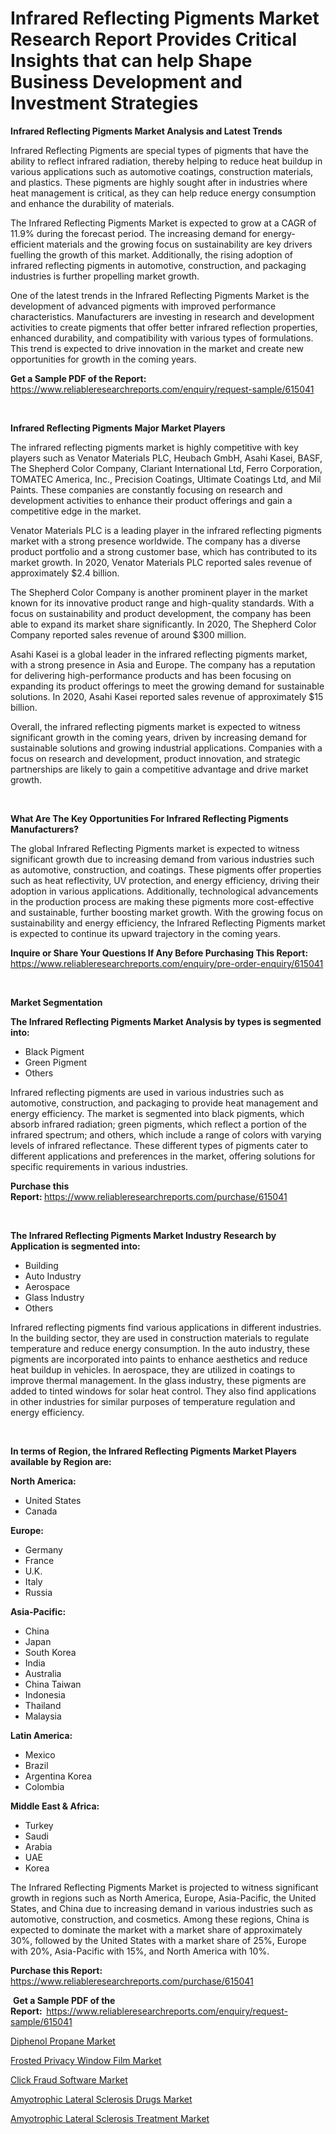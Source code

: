 <p><h1>Infrared Reflecting Pigments Market Research Report Provides Critical Insights that can help Shape Business Development and Investment Strategies</h1></p><p><strong>Infrared Reflecting Pigments Market Analysis and Latest Trends</strong></p>
<p><p>Infrared Reflecting Pigments are special types of pigments that have the ability to reflect infrared radiation, thereby helping to reduce heat buildup in various applications such as automotive coatings, construction materials, and plastics. These pigments are highly sought after in industries where heat management is critical, as they can help reduce energy consumption and enhance the durability of materials.</p><p>The Infrared Reflecting Pigments Market is expected to grow at a CAGR of 11.9% during the forecast period. The increasing demand for energy-efficient materials and the growing focus on sustainability are key drivers fuelling the growth of this market. Additionally, the rising adoption of infrared reflecting pigments in automotive, construction, and packaging industries is further propelling market growth.</p><p>One of the latest trends in the Infrared Reflecting Pigments Market is the development of advanced pigments with improved performance characteristics. Manufacturers are investing in research and development activities to create pigments that offer better infrared reflection properties, enhanced durability, and compatibility with various types of formulations. This trend is expected to drive innovation in the market and create new opportunities for growth in the coming years.</p></p>
<p><strong>Get a Sample PDF of the Report:&nbsp;</strong> <a href="https://www.reliableresearchreports.com/enquiry/request-sample/615041">https://www.reliableresearchreports.com/enquiry/request-sample/615041</a></p>
<p>&nbsp;</p>
<p><strong>Infrared Reflecting Pigments Major Market Players</strong></p>
<p><p>The infrared reflecting pigments market is highly competitive with key players such as Venator Materials PLC, Heubach GmbH, Asahi Kasei, BASF, The Shepherd Color Company, Clariant International Ltd, Ferro Corporation, TOMATEC America, Inc., Precision Coatings, Ultimate Coatings Ltd, and Mil Paints. These companies are constantly focusing on research and development activities to enhance their product offerings and gain a competitive edge in the market.</p><p>Venator Materials PLC is a leading player in the infrared reflecting pigments market with a strong presence worldwide. The company has a diverse product portfolio and a strong customer base, which has contributed to its market growth. In 2020, Venator Materials PLC reported sales revenue of approximately $2.4 billion.</p><p>The Shepherd Color Company is another prominent player in the market known for its innovative product range and high-quality standards. With a focus on sustainability and product development, the company has been able to expand its market share significantly. In 2020, The Shepherd Color Company reported sales revenue of around $300 million.</p><p>Asahi Kasei is a global leader in the infrared reflecting pigments market, with a strong presence in Asia and Europe. The company has a reputation for delivering high-performance products and has been focusing on expanding its product offerings to meet the growing demand for sustainable solutions. In 2020, Asahi Kasei reported sales revenue of approximately $15 billion.</p><p>Overall, the infrared reflecting pigments market is expected to witness significant growth in the coming years, driven by increasing demand for sustainable solutions and growing industrial applications. Companies with a focus on research and development, product innovation, and strategic partnerships are likely to gain a competitive advantage and drive market growth.</p></p>
<p>&nbsp;</p>
<p><strong>What Are The Key Opportunities For Infrared Reflecting Pigments Manufacturers?</strong></p>
<p><p>The global Infrared Reflecting Pigments market is expected to witness significant growth due to increasing demand from various industries such as automotive, construction, and coatings. These pigments offer properties such as heat reflectivity, UV protection, and energy efficiency, driving their adoption in various applications. Additionally, technological advancements in the production process are making these pigments more cost-effective and sustainable, further boosting market growth. With the growing focus on sustainability and energy efficiency, the Infrared Reflecting Pigments market is expected to continue its upward trajectory in the coming years.</p></p>
<p><strong>Inquire or Share Your Questions If Any Before Purchasing This Report:</strong> <a href="https://www.reliableresearchreports.com/enquiry/pre-order-enquiry/615041">https://www.reliableresearchreports.com/enquiry/pre-order-enquiry/615041</a></p>
<p>&nbsp;</p>
<p><strong>Market Segmentation</strong></p>
<p><strong>The Infrared Reflecting Pigments Market Analysis by types is segmented into:</strong></p>
<p><ul><li>Black Pigment</li><li>Green Pigment</li><li>Others</li></ul></p>
<p><p>Infrared reflecting pigments are used in various industries such as automotive, construction, and packaging to provide heat management and energy efficiency. The market is segmented into black pigments, which absorb infrared radiation; green pigments, which reflect a portion of the infrared spectrum; and others, which include a range of colors with varying levels of infrared reflectance. These different types of pigments cater to different applications and preferences in the market, offering solutions for specific requirements in various industries.</p></p>
<p><strong>Purchase this Report:&nbsp;</strong><a href="https://www.reliableresearchreports.com/purchase/615041">https://www.reliableresearchreports.com/purchase/615041</a></p>
<p>&nbsp;</p>
<p><strong>The Infrared Reflecting Pigments Market Industry Research by Application is segmented into:</strong></p>
<p><ul><li>Building</li><li>Auto Industry</li><li>Aerospace</li><li>Glass Industry</li><li>Others</li></ul></p>
<p><p>Infrared reflecting pigments find various applications in different industries. In the building sector, they are used in construction materials to regulate temperature and reduce energy consumption. In the auto industry, these pigments are incorporated into paints to enhance aesthetics and reduce heat buildup in vehicles. In aerospace, they are utilized in coatings to improve thermal management. In the glass industry, these pigments are added to tinted windows for solar heat control. They also find applications in other industries for similar purposes of temperature regulation and energy efficiency.</p></p>
<p>&nbsp;</p>
<p><strong>In terms of Region, the Infrared Reflecting Pigments Market Players available by Region are:</strong></p>
<p>
    <p> <strong> North America: </strong>
        <ul>
            <li>United States</li>
            <li>Canada</li>
        </ul>
        </p> 
    <p> <strong> Europe: </strong>
        <ul>
            <li>Germany</li>
            <li>France</li>
            <li>U.K.</li>
            <li>Italy</li>
            <li>Russia</li>
        </ul>
        </p> 
    <p> <strong> Asia-Pacific: </strong>
        <ul>
            <li>China</li>
            <li>Japan</li>
            <li>South Korea</li>
            <li>India</li>
            <li>Australia</li>
            <li>China Taiwan</li>
            <li>Indonesia</li>
            <li>Thailand</li>
            <li>Malaysia</li>
        </ul>
        </p> 
    <p> <strong> Latin America: </strong>
        <ul>
            <li>Mexico</li>
            <li>Brazil</li>
            <li>Argentina Korea</li>
            <li>Colombia</li>
        </ul>
        </p> 
    <p> <strong> Middle East & Africa: </strong>
        <ul>
            <li>Turkey</li>
            <li>Saudi</li>
            <li>Arabia</li>
            <li>UAE</li>
            <li>Korea</li>
        </ul>
    </p>
    </p>
<p><p>The Infrared Reflecting Pigments Market is projected to witness significant growth in regions such as North America, Europe, Asia-Pacific, the United States, and China due to increasing demand in various industries such as automotive, construction, and cosmetics. Among these regions, China is expected to dominate the market with a market share of approximately 30%, followed by the United States with a market share of 25%, Europe with 20%, Asia-Pacific with 15%, and North America with 10%.</p></p>
<p><strong>Purchase this Report: </strong><a href="https://www.reliableresearchreports.com/purchase/615041">https://www.reliableresearchreports.com/purchase/615041</a></p>
<p>&nbsp;<strong>Get a Sample PDF of the Report:&nbsp;&nbsp;</strong><a href="https://www.reliableresearchreports.com/enquiry/request-sample/615041">https://www.reliableresearchreports.com/enquiry/request-sample/615041</a></p>
<p><strong></strong></p>
<p><p><a href="https://github.com/shotows/Market-Research-Report-List-1/blob/main/diphenol-propane-market.md">Diphenol Propane Market</a></p><p><a href="https://github.com/beatblasta/Market-Research-Report-List-2/blob/main/frosted-privacy-window-film-market.md">Frosted Privacy Window Film Market</a></p><p><a href="https://medium.com/@crystalpena2022/click-fraud-software-market-competitive-analysis-market-trends-and-forecast-to-2031-35a35e34304f">Click Fraud Software Market</a></p><p><a href="https://medium.com/@patriciahanson2013/amyotrophic-lateral-sclerosis-drugs-market-outlook-industry-overview-and-forecast-2024-to-2031-8a35e7f24f08">Amyotrophic Lateral Sclerosis Drugs Market</a></p><p><a href="https://medium.com/@patriciahanson2013/amyotrophic-lateral-sclerosis-treatment-market-insight-market-trends-growth-forecasted-from-2024-4f5edd4d863a">Amyotrophic Lateral Sclerosis Treatment Market</a></p></p>